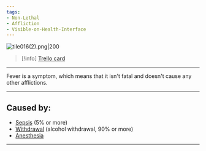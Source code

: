 ```yaml
---
tags:
- Non-Lethal
- Affliction
- Visible-on-Health-Interface
---
```


![tile016(2).png\|200](/Symptoms/Fever%20-%20Attachments/6718845db30472d958dd7aab.png)

> [!info] [Trello card](https://trello.com/c/gtYt64Cs/20-fever)

---

Fever is a symptom, which means that it isn't fatal and doesn't cause any other afflictions.

---

## Caused by:

- [Sepsis](../Blood/Sepsis.md) (5% or more)
- [Withdrawal](../Head_Brain/Withdrawal.md) (alcohol withdrawal, 90% or more)
- [Anesthesia](../Torso/Anesthesia.md)

---

